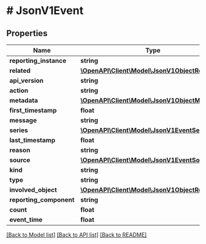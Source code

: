 # # JsonV1Event

## Properties

Name | Type | Description | Notes
------------ | ------------- | ------------- | -------------
**reporting_instance** | **string** |  | [optional]
**related** | [**\OpenAPI\Client\Model\JsonV1ObjectReference**](JsonV1ObjectReference.md) |  | [optional]
**api_version** | **string** |  | [optional]
**action** | **string** |  | [optional]
**metadata** | [**\OpenAPI\Client\Model\JsonV1ObjectMeta**](JsonV1ObjectMeta.md) |  | [optional]
**first_timestamp** | **float** |  | [optional]
**message** | **string** |  | [optional]
**series** | [**\OpenAPI\Client\Model\JsonV1EventSeries**](JsonV1EventSeries.md) |  | [optional]
**last_timestamp** | **float** |  | [optional]
**reason** | **string** |  | [optional]
**source** | [**\OpenAPI\Client\Model\JsonV1EventSource**](JsonV1EventSource.md) |  | [optional]
**kind** | **string** |  | [optional]
**type** | **string** |  | [optional]
**involved_object** | [**\OpenAPI\Client\Model\JsonV1ObjectReference**](JsonV1ObjectReference.md) |  | [optional]
**reporting_component** | **string** |  | [optional]
**count** | **float** |  | [optional]
**event_time** | **float** |  | [optional]

[[Back to Model list]](../../README.md#models) [[Back to API list]](../../README.md#endpoints) [[Back to README]](../../README.md)
